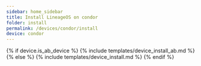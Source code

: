 ```yaml
---
sidebar: home_sidebar
title: Install LineageOS on condor
folder: install
permalink: /devices/condor/install
device: condor
---
```

{% if device.is_ab_device %}
{% include templates/device_install_ab.md %}
{% else %}
{% include templates/device_install.md %}
{% endif %}
